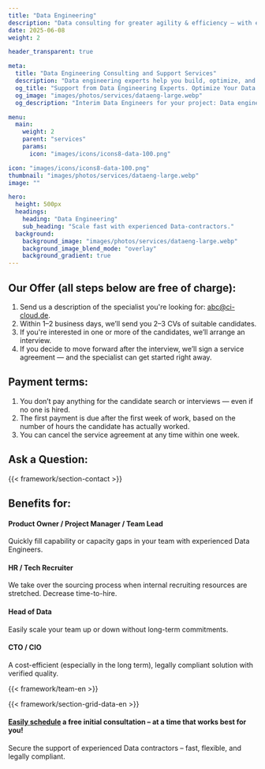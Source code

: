 ```yaml
---
title: "Data Engineering"
description: "Data consulting for greater agility & efficiency – with experienced contractors."
date: 2025-06-08
weight: 2

header_transparent: true

meta:
  title: "Data Engineering Consulting and Support Services"
  description: "Data engineering experts help you build, optimize, and scale your data infrastructure."
  og_title: "Support from Data Engineering Experts. Optimize Your Data Infrastructure"
  og_image: "images/photos/services/dataeng-large.webp"
  og_description: "Interim Data Engineers for your project: Data engineering consulting for reliable, scalable data pipelines – delivered by experienced freelancers."

menu:
  main:
    weight: 2
    parent: "services"
    params:
      icon: "images/icons/icons8-data-100.png"

icon: "images/icons/icons8-data-100.png"
thumbnail: "images/photos/services/dataeng-large.webp"
image: ""

hero:
  height: 500px
  headings:
    heading: "Data Engineering"
    sub_heading: "Scale fast with experienced Data-contractors."
  background:
    background_image: "images/photos/services/dataeng-large.webp"
    background_image_blend_mode: "overlay"
    background_gradient: true
---
```


## Our Offer (all steps below are free of charge):
1. Send us a description of the specialist you're looking for: abc@ci-cloud.de.
2. Within 1–2 business days, we’ll send you 2–3 CVs of suitable candidates.
3. If you're interested in one or more of the candidates, we’ll arrange an interview.
4. If you decide to move forward after the interview, we’ll sign a service agreement — and the specialist can get started right away.

## Payment terms:
1. You don’t pay anything for the candidate search or interviews — even if no one is hired.
2. The first payment is due after the first week of work, based on the number of hours the candidate has actually worked.
3. You can cancel the service agreement at any time within one week.

## Ask a Question:
{{< framework/section-contact >}}

## Benefits for:
#### <i class="fas fa-check mr-1 primary-color"></i> Product Owner / Project Manager / Team Lead
Quickly fill capability or capacity gaps in your team with experienced Data Engineers.
#### <i class="fas fa-check mr-1 primary-color"></i> HR / Tech Recruiter
We take over the sourcing process when internal recruiting resources are stretched. Decrease time-to-hire.
#### <i class="fas fa-check mr-1 primary-color"></i> Head of Data
Easily scale your team up or down without long-term commitments.
#### <i class="fas fa-check mr-1 primary-color"></i>CTO / CIO
A cost-efficient (especially in the long term), legally compliant solution with verified quality.

{{< framework/team-en >}}

{{< framework/section-grid-data-en >}}

#### <a href="https://calendly.com/customer-ci-cloud/cirro-cloud-consulting">Easily schedule</a> a free initial consultation – at a time that works best for you!
Secure the support of experienced Data contractors – fast, flexible, and legally compliant.